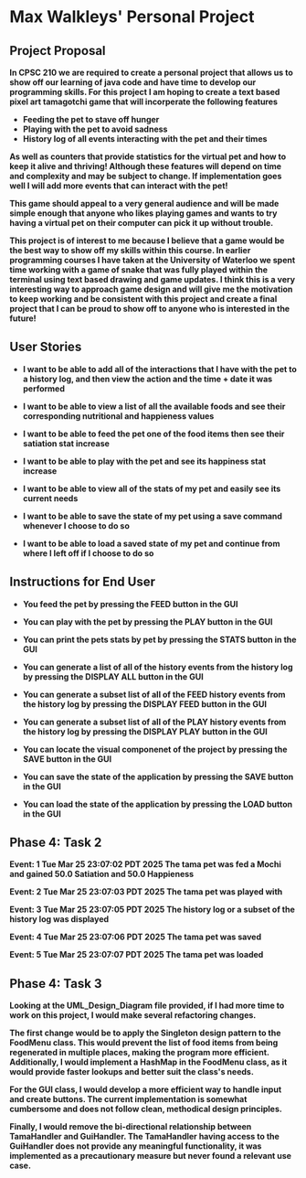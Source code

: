 <h1> Max Walkleys' Personal Project </h1> 

<h2><strong> Project Proposal <strong></h2>
<p> In CPSC 210 we are required to create a personal project that allows us to show off our learning of java code and have time to develop our programming skills. For this project I am hoping to create a text based pixel art tamagotchi game that will incorperate the following features 

- **Feeding the pet to stave off hunger**
- **Playing with the pet to avoid sadness**
- **History log of all events interacting with the pet and their times** 

As well as counters that provide statistics for the virtual pet and how to keep it alive and thriving! Although these features will depend on time and complexity and may be subject to change. If implementation goes well I will add more events that can interact with the pet! 

This game should appeal to a very general audience and will be made simple enough that anyone who likes playing games and wants to try having a virtual pet on their computer can pick it up without trouble. </p>

<p> This project is of interest to me because I believe that a game would be the best way to show off my skills within this course. In earlier programming courses I have taken at the University of Waterloo we spent time working with a game of snake that was fully played within the terminal using text based drawing and game updates. I think this is a very interesting way to approach game design and will give me the motivation to keep working and be consistent with this project and create a final project that I can be proud to show off to anyone who is interested in the future!</p>

<h2> User Stories </h2>

- I want to be able to add all of the interactions that I have with the pet to a history log, and then view the action and the time + date it was performed

- I want to be able to view a list of all the available foods and see their corresponding nutritional and happieness values

- I want to be able to feed the pet one of the food items then see their satiation stat increase

- I want to be able to play with the pet and see its happiness stat increase 

- I want to be able to view all of the stats of my pet and easily see its current needs 

- I want to be able to save the state of my pet using a save command whenever I choose to do so

- I want to be able to load a saved state of my pet and continue from where I left off if I choose to do so

<h2> Instructions for End User </h2>

- You feed the pet by pressing the FEED button in the GUI

- You can play with the pet by pressing the PLAY button in the GUI

- You can print the pets stats by pet by pressing the STATS button in the GUI

- You can generate a list of all of the history events from the history log by pressing the DISPLAY ALL button in the GUI

- You can generate a subset list of all of the FEED history events from the history log by pressing the DISPLAY FEED button in the GUI

- You can generate a subset list of all of the PLAY history events from the history log by pressing the DISPLAY PLAY button in the GUI

- You can locate the visual componenet of the project by pressing the SAVE button in the GUI

- You can save the state of the application by pressing the SAVE button in the GUI

- You can load the state of the application by pressing the LOAD button in the GUI

<h2> Phase 4: Task 2 </h2>
Event: 1
Tue Mar 25 23:07:02 PDT 2025
The tama pet was fed a Mochi and gained 50.0 Satiation and 50.0 Happieness

Event: 2
Tue Mar 25 23:07:03 PDT 2025
The tama pet was played with

Event: 3
Tue Mar 25 23:07:05 PDT 2025
The history log or a subset of the history log was displayed

Event: 4
Tue Mar 25 23:07:06 PDT 2025
The tama pet was saved

Event: 5
Tue Mar 25 23:07:07 PDT 2025
The tama pet was loaded

<h2> Phase 4: Task 3 </h2>

Looking at the UML_Design_Diagram file provided, if I had more time to work on this project, I would make several refactoring changes.

The first change would be to apply the Singleton design pattern to the FoodMenu class. This would prevent the list of food items from being regenerated in multiple places, making the program more efficient. Additionally, I would implement a HashMap in the FoodMenu class, as it would provide faster lookups and better suit the class's needs.

For the GUI class, I would develop a more efficient way to handle input and create buttons. The current implementation is somewhat cumbersome and does not follow clean, methodical design principles.

Finally, I would remove the bi-directional relationship between TamaHandler and GuiHandler. The TamaHandler having access to the GuiHandler does not provide any meaningful functionality, it was implemented as a precautionary measure but never found a relevant use case.


